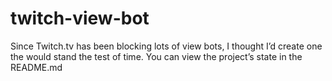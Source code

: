 # twitch-view-bot
Since Twitch.tv has been blocking lots of view bots, I thought I’d create one the would stand the test of time. You can view the project’s state in the README.md
